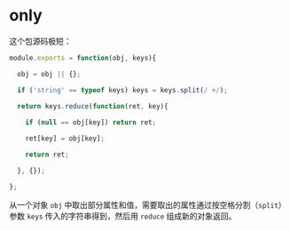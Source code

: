 # only

这个包源码极短：

```js
module.exports = function(obj, keys){

  obj = obj || {};

  if ('string' == typeof keys) keys = keys.split(/ +/);

  return keys.reduce(function(ret, key){
      
    if (null == obj[key]) return ret;

    ret[key] = obj[key];

    return ret;

  }, {});

};
```

从一个对象 `obj` 中取出部分属性和值，需要取出的属性通过按空格分割（`split`）参数 `keys` 传入的字符串得到，然后用 `reduce` 组成新的对象返回。